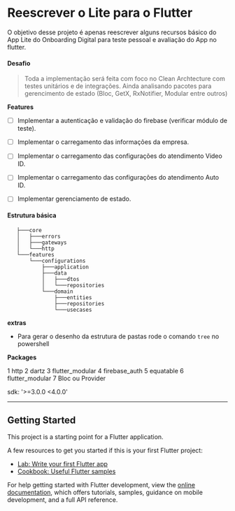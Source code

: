 # Reescrever o Lite para o Flutter

O objetivo desse projeto é apenas reescrever alguns recursos básico do App Lite do Onboarding Digital para teste pessoal e avaliação do App no flutter.

#### Desafio
> Toda a implementação será feita com foco no Clean Archtecture com testes unitários e de integrações. Ainda analisando pacotes para gerencimento de estado (Bloc, GetX, RxNotifier, Modular entre outros)

**Features**
- [ ] Implementar a autenticação e validação do firebase (verificar módulo de teste).
- [ ] Implementar o carregamento das informações da empresa.
- [ ] Implementar o carregamento das configurações do atendimento Video ID.
- [ ] Implementar o carregamento das configurações do atendimento Auto ID.
- [ ] Implementar gerenciamento de estado.


#### Estrutura básica
```shell
   ├───core
   │   ├───errors
   │   ├───gateways
   │   └───http
   └───features
       └───configurations
           ├───application
           ├───data
           │   ├───dtos
           │   └───repositories
           └───domain
               ├───entities
               ├───repositories
               └───usecases

```

**extras**
- Para gerar o desenho da estrutura de pastas rode o comando `tree` no powershell


**Packages**

1 http
2 dartz
3 flutter_modular
4 firebase_auth
5 equatable
6 flutter_modular
7 Bloc ou Provider

sdk: '>=3.0.0 <4.0.0'

***

## Getting Started

This project is a starting point for a Flutter application.

A few resources to get you started if this is your first Flutter project:

- [Lab: Write your first Flutter app](https://docs.flutter.dev/get-started/codelab)
- [Cookbook: Useful Flutter samples](https://docs.flutter.dev/cookbook)

For help getting started with Flutter development, view the
[online documentation](https://docs.flutter.dev/), which offers tutorials,
samples, guidance on mobile development, and a full API reference.




